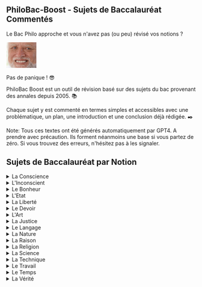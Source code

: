 ## PhiloBac-Boost - Sujets de Baccalauréat Commentés

Le Bac Philo approche et vous n'avez pas (ou peu) révisé vos notions ? 

[<img src="./harold.jpg" width="80"/>](harold.jpg)

Pas de panique ! :sunglasses:

PhiloBac Boost est un outil de révision basé sur des sujets du bac provenant des annales depuis 2005. :books:

Chaque sujet y est commenté en termes simples et accessibles avec une problématique, un plan, une introduction et une conclusion déjà rédigée. :black_nib:

Note: Tous ces textes ont été générés automatiquement par GPT4. A prendre avec précaution. Ils forment néanmoins une base si vous partez de zéro. 
Si vous trouvez des erreurs, n'hésitez pas à les signaler.

  

## Sujets de Baccalauréat par Notion

<details>
  <summary>La Conscience</summary>


  Sujet | Commentaire 
  :---: | :---: 
   "Etre conscient est-ce savoir ?" |  [Explication du sujet](./docs/Conscience/Etre_conscient_est_ce_savoir.md) 
   "La conscience n'est-elle tournée que vers elle même ?" | [Explication du sujet](./docs/Conscience/La_conscience_n_est_elle_tournee_que_vers_elle_meme.md) 
   "La conscience peut-elle être un fardeau ?" | [Explication du sujet](./docs/Conscience/La_conscience_peut_elle_etre_un_fardeau.md)   
  "La conscience peut-elle être un obstacle pour l'action ?" | [Explication du sujet](./docs/Conscience/La_conscience_peut_elle_etre_un_obstacle_pour_l_action.md)
  "Peut-on échapper aux exigences de la conscience ?" | [Explication du sujet](./docs/Conscience/Peut_on_echapper_aux_exigences_de_la_conscience.md)   
   "Peut-on parvenir à une complete conscience de soi ?"| [Explication du sujet](./docs/Conscience/Peut_on_parvenir_a_une_complete_conscience_de_soi.md)   
   "Sommes-nous conscients ou avons-nous à nous rendre conscients ?" | [Explication du sujet](./docs/Conscience/Sommes_nous_conscients_ou_avons_nous_a_nous_rendre_conscients.md)   
   "Suis-je le mieux placé pour me connaître ?" | [Explication du sujet](./docs/Conscience/Suis_je_le_mieux_place_pour_me_connaitre.md)   
   "Faut-il se méfier de sa conscience ?" | [Explication du sujet](./Conscience/faut_il_se_mefier_de_sa_conscience.md)   
   "La conscience de soi est elle une connaissance ?" | [Explication du sujet](./Conscience/la_conscience_de_soi_est_elle_une_connaissance.md)   

</details>

<details>
  <summary>L'Inconscient</summary>


  Sujet | Commentaire 
  :-----------: | :---: 
  "L'hypothèse de l'inconscient est elle nécessaire à la connaissance de soi ?" | [Explication du sujet](./Inconscient/L_hypothese_de_l_inconscient_est_elle_necessaire_a_la_connaissance_de_soi.md)
  "L'idée d'inconscient remet-elle en cause la responsabilité ?" | [Explication du sujet](./Inconscient/L_idee_d_inconscient_remet_elle_en_cause_la_responsabilite.md)
  "L'inconscient_échappe-t'il à toute forme de connaissance ?" | [Explication du sujet](./Inconscient/L_inconscient_echappe_t_il_a_toute_forme_de_connaissance.md)
  "La notion d'inconscient psychique est-elle contradictoire ?" | [Explication du sujet](./Inconscient/La_notion_d_inconscient_psychique_est_elle_contradictoire.md")
  "Peut-on agir inconsciemment ?" | [Explication du sujet](./Inconscient/Peut_on_agir_inconsciemment.md)
  "Peut-on connaître l'inconscient ?" | [Explication du sujet](./Inconscient/Peut_on_connaitre_l_inconscient.md)
  "Peut-on reprocher à un être humain d'être inconscient ?" | [Explication du sujet](./Inconscient/Peut_on_reprocher_a_un_etre_humain_d_etre_inconscient.md)
  "Pourquoi s'intéresser à l'inconscient ?" | [Explication du sujet](./Inconscient/Pourquoi_s_interesser_a_l_inconscient.md)
  "Quelle conception de l'homme l'hypothèse de l'inconscient remet-elle en cause ?" | [Explication du sujet](./Inconscient/Quelle_conception_de_l_homme_l_hypothese_de_l_inconscient_remet.md)
  "L'inconscience est-elle un défaut ?" | [Explication du sujet](./Inconscient/l_inconscience_est_elle_un_defaut.md)

    
</details>

<details>
  <summary>Le Bonheur</summary>

  Sujet | Commentaire 
  :-----------: | :---: 
  "Chercher à être heureux est-ce une quête égoïste ?" | [Explication du sujet](./Bonheur/Chercher_a_etre_heureux_est_ce_une_quete_egoiste.md)
  "Dépend-il de nous d'être heureux ?" | [Explication du sujet](./Bonheur/Depend_il_de_nous_d_etre_heureux.md)
  "Devons-nous rechercher le bonheur ?" | [Explication du sujet](./Bonheur/Devons_nous_rechercher_le_bonheur.md)
  "Faut-il chercher le bonheur à tout prix ?" | [Explication du sujet](./Bonheur/Faut_il_chercher_le_bonheur_a_tout_prix.md)
  "La quête du bonheur est-elle vaine ?" | [Explication du sujet](./Bonheur/La_quete_du_bonheur_est_elle_vaine.md)
  "Le bonheur dépend-il uniquement de nous ?" | [Explication du sujet](./Bonheur/Le_bonheur_depend_il_uniquement_de_nous.md)
   "Le bonheur est-il inaccessible à l'homme ?" | [Explication du sujet](./Bonheur/Le_bonheur_est_il_inaccessible_a_l_homme.md)
  "Le bonheur n'est-il qu'une question de chance ?" | [Explication du sujet](./Bonheur/Le_bonheur_n_est_il_qu_une_question_de_chance.md)
  "Le bonheur n'est-il que dans l'attente du bonheur ?" | [Explication du sujet](./Bonheur/Le_bonheur_n_est_il_que_dans_l_attente_du_bonheur.md)
  "Le bonheur relève-t'il de la satisfaction des désirs ?" | [Explication du sujet](./Bonheur/Le_bonheur_releve_t_il_de_la_satisfaction_des_désirs.md)
  
</details>

<details>  
<summary>L'Etat</summary>

  Sujet | Commentaire 
  :-----------: | :---: 
  "Au nom de quoi peut-on s’opposer à l’État ?" | [Explication du sujet](./Etat/au_nom_de_quoi_opposer_etat.md)
  "Doit-on tout attendre de l’État ?" | [Explication du sujet](./Etat/doit_on_tout_attendre_de_l_etat.md)
  "Le but de l’état est-il de limiter la violence ?" | [Explication du sujet](./Etat/but_etat_limiter_violence.md) 
  "L’État doit-il reconnaître des limites à sa puissance ?" | [Explication du sujet](./Etat/Etat_reconnaitre_limites_puissance.md)
  "Pourquoi respecter l’autorité de l’État ?" | [Explication du sujet](./Etat/pourquoi_respecter_autorite_etat.md)
  "L’État est-il l’ennemi de l’individu ?" | [Explication du sujet](./Etat/Etat_ennemi_individu.md)
  "L’État est-il un mal nécessaire ?" | [Explication du sujet](./Etat/Etat_mal_necessaire.md)
  "Que devons-nous à l’État ?" | [Explication du sujet](./Etat/que_devons_nous_a_l_etat.md)
  "La fonction de l’État est-elle de nous protéger ?" | [Explication du sujet](./Etat/fonction_etat_nous_proteger.md)
  "La force est-elle au fondement de l’État ?" | [Explication du sujet](./Etat/force_fondement_etat.md)

</details>

<details>
<summary>La Liberté</summary>

  Sujet | Commentaire 
  :-----------: | :---: 
  "Être libre, est-ce faire ce que l’on veut ?" | [Explication du sujet](./Liberte/etre_libre_faire_veux.md)
  "À quelles conditions une action est-elle libre ?" | [Explication du sujet](./Liberte/quelles_conditions_action_libre.md)
  "Faut-il toujours défendre la liberté ?" | [Explication du sujet](./Liberte/toujours_defendre_liberte.md) 
  "La liberté est-elle une illusion ?" | [Explication du sujet](./Liberte/liberte_illusion.md)
  "Affirme-t-on sa liberté en refusant toute contrainte ?" | [Explication du sujet](./Liberte/liberte_refus_contrainte.md)
  "Ma liberté n’est-elle que l’ensemble de mes droits ?" | [Explication du sujet](./Liberte/liberte_ensemble_droits.md)
  "Suffit-il de se sentir libre pour l’être ?" | [Explication du sujet](./Liberte/sentir_libre.md)
  "Une contrainte peut-elle être libératrice ?" | [Explication du sujet](./Liberte/contrainte_liberatrice.md)
  "La liberté a-t-elle un prix ?" | [Explication du sujet](./Liberte/liberte_prix.md)
  "La liberté se définit-elle comme un pouvoir de refuser ?" | [Explication du sujet](./Liberte/liberte_pouvoir_refuser.md)
  
</details>

<details>
<summary>Le Devoir</summary> 

Sujet | Commentaire 
  :-----------: | :---: 
  "Pourquoi faire son devoir ?" | [Explication du sujet](./Devoir/pourquoi_devoir.md)
  "Peut-on ignorer son devoir ?" | [Explication du sujet](./Devoir/ignorer_devoir.md) 
   "Qu’avons-nous à gagner à faire notre devoir ?" | [Explication du sujet](./Devoir/que_gagner_devoir.md)
  "Qui peut me dire ce que je dois faire ?" | [Explication du sujet](./Devoir/qui_me_dire_devoir.md)
  "Suffit-il de faire son devoir ?" | [Explication du sujet](./Devoir/suffit_devoir.md)
  "Peut-on accomplir son devoir sans réfléchir ?" | [Explication du sujet](./Devoir/devoir_sans_reflechir.md)
  "Que risque-t-on à oublier ses devoirs ?" | [Explication du sujet](./Devoir/oublier_devoir.md)
  "Peut-on faire plus que son devoir ?" | [Explication du sujet](./Devoir/Faire_plus_devoir.md)
  "La poursuite de l’intérêt général exige-t-elle le sacrifice de l’intérêt particulier ?" | [Explication du sujet](./Devoir/interet_general_particulier.md)
   "Agir par devoir est-ce agir contre son intérêt ?" | [Explication du sujet](./Devoir/agir_devoir_contre_interet.md)
</details>

<details>
<summary>L'Art</summary> 

- coming soon... :hourglass_flowing_sand:
  
</details>

<details>
<summary>La Justice</summary> 

- coming soon... :hourglass_flowing_sand:

</details>

<details>
<summary>Le Langage</summary> 

- coming soon... :hourglass_flowing_sand:

</details>

<details>
<summary>La Nature</summary> 

- coming soon... :hourglass_flowing_sand:
  
</details>

<details>
<summary>La Raison</summary> 

- coming soon... :hourglass_flowing_sand:
  
</details>


<details>
<summary>La Religion</summary> 

- coming soon... :hourglass_flowing_sand:

</details>

<details>
<summary>La Science</summary> 

- coming soon... :hourglass_flowing_sand:

</details>

<details>
<summary>La Technique</summary> 

- coming soon... :hourglass_flowing_sand:
  
</details>

<details>
<summary>Le Travail</summary> 

- coming soon... :hourglass_flowing_sand:
  
</details>

<details>
<summary>Le Temps</summary> 

- coming soon... :hourglass_flowing_sand:
  
</details>

<details>
<summary>La Vérité</summary> 

- coming soon... :hourglass_flowing_sand:

</details>
